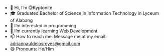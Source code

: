 - 👋 Hi, I’m @Kyptonite
- 🎓 Graduated Bachelor of Science in Information Technology in Lyceum of Alabang
- 👀 I’m interested in programming
- 🌱 I’m currently learning Web Development
- 📫 How to reach me: Message me at my email: adrianpauldelosreyes@gmail.com
- 😄 Pronouns: He/Him

<!---
Kyptonite/Kyptonite is a ✨ special ✨ repository because its `README.md` (this file) appears on your GitHub profile.
You can click the Preview link to take a look at your changes.
--->
